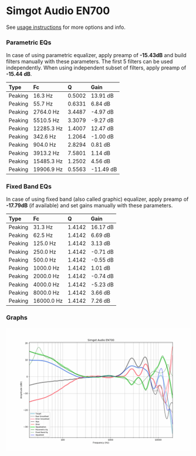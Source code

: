 # Simgot Audio EN700
See [usage instructions](https://github.com/jaakkopasanen/AutoEq#usage) for more options and info.

### Parametric EQs
In case of using parametric equalizer, apply preamp of **-15.43dB** and build filters manually
with these parameters. The first 5 filters can be used independently.
When using independent subset of filters, apply preamp of **-15.44 dB**.

| Type    | Fc         |      Q | Gain      |
|:--------|:-----------|:-------|:----------|
| Peaking | 16.3 Hz    | 0.5002 | 13.91 dB  |
| Peaking | 55.7 Hz    | 0.6331 | 6.84 dB   |
| Peaking | 2764.0 Hz  | 3.4487 | -4.97 dB  |
| Peaking | 5510.5 Hz  | 3.3079 | -9.27 dB  |
| Peaking | 12285.3 Hz | 1.4007 | 12.47 dB  |
| Peaking | 342.6 Hz   | 1.2064 | -1.00 dB  |
| Peaking | 904.0 Hz   | 2.8294 | 0.81 dB   |
| Peaking | 3913.2 Hz  | 7.5801 | 1.14 dB   |
| Peaking | 15485.3 Hz | 1.2502 | 4.56 dB   |
| Peaking | 19906.9 Hz | 0.5563 | -11.49 dB |

### Fixed Band EQs
In case of using fixed band (also called graphic) equalizer, apply preamp of **-17.79dB**
(if available) and set gains manually with these parameters.

| Type    | Fc         |      Q | Gain     |
|:--------|:-----------|:-------|:---------|
| Peaking | 31.3 Hz    | 1.4142 | 16.17 dB |
| Peaking | 62.5 Hz    | 1.4142 | 6.69 dB  |
| Peaking | 125.0 Hz   | 1.4142 | 3.13 dB  |
| Peaking | 250.0 Hz   | 1.4142 | -0.71 dB |
| Peaking | 500.0 Hz   | 1.4142 | -0.55 dB |
| Peaking | 1000.0 Hz  | 1.4142 | 1.01 dB  |
| Peaking | 2000.0 Hz  | 1.4142 | -0.74 dB |
| Peaking | 4000.0 Hz  | 1.4142 | -5.23 dB |
| Peaking | 8000.0 Hz  | 1.4142 | 3.66 dB  |
| Peaking | 16000.0 Hz | 1.4142 | 7.26 dB  |

### Graphs
![](./Simgot%20Audio%20EN700.png)